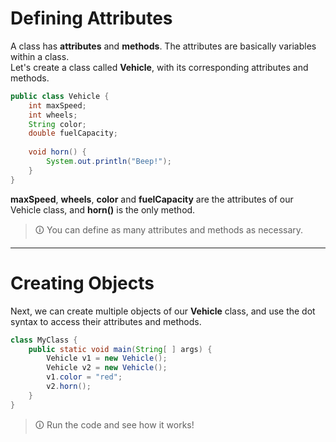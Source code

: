 # Defining Attributes
A class has **attributes** and **methods**. The attributes are basically variables within a class.  
Let's create a class called **Vehicle**, with its corresponding attributes and methods.

```java
public class Vehicle {  
	int maxSpeed;  
	int wheels;  
	String color;  
	double fuelCapacity;  
  
	void horn() {  
		System.out.println("Beep!");  
	}  
}
```

**maxSpeed**, **wheels**, **color** and **fuelCapacity** are the attributes of our Vehicle class, and **horn()** is the only method.

>🛈 You can define as many attributes and methods as necessary.

---

# Creating Objects
Next, we can create multiple objects of our **Vehicle** class, and use the dot syntax to access their attributes and methods.

```java
class MyClass {
	public static void main(String[ ] args) {
		Vehicle v1 = new Vehicle();
		Vehicle v2 = new Vehicle();
		v1.color = "red";
		v2.horn();
	}
}
```

>🛈 Run the code and see how it works!
